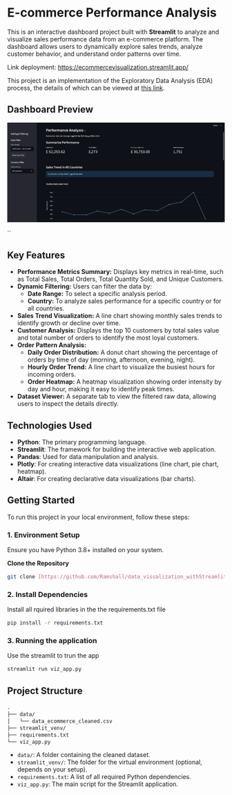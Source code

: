 # E-commerce Performance Analysis

This is an interactive dashboard project built with **Streamlit** to analyze and visualize sales performance data from an e-commerce platform. The dashboard allows users to dynamically explore sales trends, analyze customer behavior, and understand order patterns over time.

Link deployment: https://ecommercevisualization.streamlit.app/

This project is an implementation of the Exploratory Data Analysis (EDA) process, the details of which can be viewed at [this link](https://drive.google.com/file/d/1dAjg_r5oaoYhGH8AvF1IlV11kiory9Kc/view?usp=sharing).

## Dashboard Preview
![Visual Overview](ss_dashboard.png)

``

## Key Features

- **Performance Metrics Summary:** Displays key metrics in real-time, such as Total Sales, Total Orders, Total Quantity Sold, and Unique Customers.
- **Dynamic Filtering:** Users can filter the data by:
    - **Date Range:** To select a specific analysis period.
    - **Country:** To analyze sales performance for a specific country or for all countries.
- **Sales Trend Visualization:** A line chart showing monthly sales trends to identify growth or decline over time.
- **Customer Analysis:** Displays the top 10 customers by total sales value and total number of orders to identify the most loyal customers.
- **Order Pattern Analysis:**
    - **Daily Order Distribution:** A donut chart showing the percentage of orders by time of day (morning, afternoon, evening, night).
    - **Hourly Order Trend:** A line chart to visualize the busiest hours for incoming orders.
    - **Order Heatmap:** A heatmap visualization showing order intensity by day and hour, making it easy to identify peak times.
- **Dataset Viewer:** A separate tab to view the filtered raw data, allowing users to inspect the details directly.

## Technologies Used

- **Python**: The primary programming language.
- **Streamlit**: The framework for building the interactive web application.
- **Pandas**: Used for data manipulation and analysis.
- **Plotly**: For creating interactive data visualizations (line chart, pie chart, heatmap).
- **Altair**: For creating declarative data visualizations (bar charts).

## Getting Started

To run this project in your local environment, follow these steps:

### 1. Environment Setup
Ensure you have Python 3.8+ installed on your system.

**Clone the Repository**
```bash
git clone [https://github.com/Ramshall/data_visualization_withStreamlit/tree/main]
```

### 2. Install Dependencies
Install all rquired libraries in the the requirements.txt file
```bash
pip install -r requirements.txt
```

### 3. Running the application
Use the streamlit to trun the app
```bash
streamlit run viz_app.py
```

## Project Structure
```text
.
├── data/
│   └── data_ecommerce_cleaned.csv
├── streamlit_venv/
├── requirements.txt
└── viz_app.py
```
* `data/`: A folder containing the cleaned dataset.
* `streamlit_venv/`: The folder for the virtual environment (optional, depends on your setup).
* `requirements.txt`: A list of all required Python dependencies.
* `viz_app.py`: The main script for the Streamlit application.
